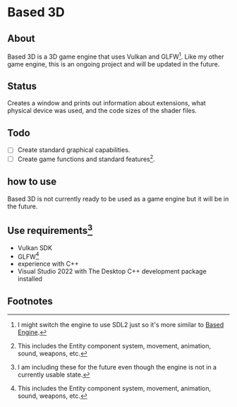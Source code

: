 # Based 3D

## About
Based 3D is a 3D game engine that uses Vulkan and GLFW[^1]. Like my other game engine, this is an ongoing project and will be updated in the future.

## Status
Creates a window and prints out information about extensions, what physical device was used, and the code sizes of the shader files.

## Todo
- [ ] Create standard graphical capabilities.
- [ ] Create game functions and standard features[^2].

## how to use
Based 3D is not currently ready to be used as a game engine but it will be in the future.

## Use requirements[^3]
- Vulkan SDK
- GLFW[^2]
- experience with C++
- Visual Studio 2022 with The Desktop C++ development package installed


## Footnotes
[^1]: I might switch the engine to use SDL2 just so it's more similar to [Based Engine](https://github.com/Icyfiremario/Based-Engine).
[^2]: This includes the Entity component system, movement, animation, sound, weapons, etc.
[^3]: I am including these for the future even though the engine is not in a currently usable state.
